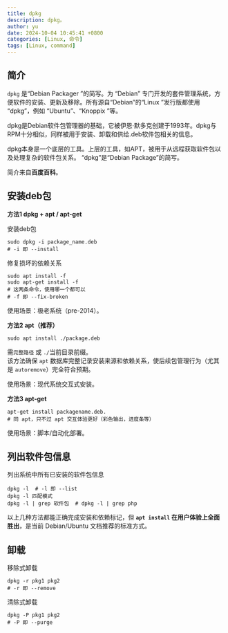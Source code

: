```yaml
---
title: dpkg
description: dpkg。
author: yu
date: 2024-10-04 10:45:41 +0800
categories: [Linux, 命令]
tags: [Linux, command]
---
```


## 简介

`dpkg` 是“Debian Packager ”的简写。为 “Debian” 专门开发的套件管理系统，方便软件的安装、更新及移除。所有源自“Debian”的“Linux ”发行版都使用 “dpkg”，例如 “Ubuntu”、“Knoppix ”等。

dpkg是Debian软件包管理器的基础，它被伊恩·默多克创建于1993年。dpkg与RPM十分相似，同样被用于安装、卸载和供给.deb软件包相关的信息。

dpkg本身是一个底层的工具。上层的工具，如APT，被用于从远程获取软件包以及处理复杂的软件包关系。 “dpkg”是“Debian Package”的简写。

简介来自**百度百科**。

## 安装deb包

**方法1 dpkg + apt / apt-get**

安装deb包
```shell
sudo dpkg -i package_name.deb
# -i 即 --install
```
修复损坏的依赖关系
```shell
sudo apt install -f
sudo apt-get install -f
# 这两条命令，使用哪一个都可以
# -f 即 --fix-broken
```
使用场景：极老系统（pre-2014）。

**方法2 apt（推荐）**
```shell
sudo apt install ./package.deb
```
需`完整路径` 或 `./`当前目录前缀。<br/>
该方法确保 `apt` 数据库完整记录安装来源和依赖关系，使后续包管理行为（尤其是 `autoremove`）完全符合预期。

使用场景：现代系统交互式安装。

**方法3 apt-get**
```shell
apt-get install packagename.deb.
# 同 apt，只不过 apt 交互体验更好（彩色输出，进度条等）
```
使用场景：脚本/自动化部署。

## 列出软件包信息

列出系统中所有已安装的软件包信息
```shell
dpkg -l  # -l 即 --list
dpkg -l 匹配模式
dpkg -l | grep 软件包  # dpkg -l | grep php
```

以上几种方法都能正确完成安装和依赖标记，但 **`apt install` 在用户体验上全面胜出**，是当前 Debian/Ubuntu 文档推荐的标准方式。

## 卸载

移除式卸载
```shell
dpkg -r pkg1 pkg2
# -r 即 --remove
```
清除式卸载
```shell
dpkg -P pkg1 pkg2
# -P 即 --purge
```

